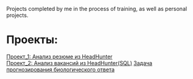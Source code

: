 Projects completed by me in the process of training, as well as personal projects.

# Проекты:

[Проект_1: Анализ резюме из HeadHunter](https://github.com/CheshirSml/Portfolio/tree/master/Project_1)  
[Проект_2: Анализ вакансий из HeadHunter(SQL)](https://github.com/CheshirSml/Portfolio/tree/master/Project_2)
[Задача прогнозирования биологического ответа](https://github.com/CheshirSml/Tiny-projects/blob/master/%D0%97%D0%B0%D0%B4%D0%B0%D1%87%D0%B0%20%D0%BF%D1%80%D0%BE%D0%B3%D0%BD%D0%BE%D0%B7%D0%B8%D1%80%D0%BE%D0%B2%D0%B0%D0%BD%D0%B8%D1%8F%20%D0%B1%D0%B8%D0%BE%D0%BB%D0%BE%D0%B3%D0%B8%D1%87%D0%B5%D1%81%D0%BA%D0%BE%D0%B3%D0%BE%20%D0%BE%D1%82%D0%B2%D0%B5%D1%82%D0%B0.ipynb)
